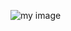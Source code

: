 ![my image](https://user-images.githubusercontent.com/77248016/113789965-e1254180-975d-11eb-8b90-9a9f8714c0b2.jpeg)
